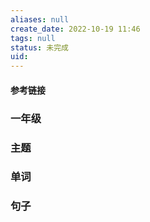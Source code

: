 ```yaml
---
aliases: null
create_date: 2022-10-19 11:46 
tags: null
status: 未完成  
uid: 
---
```



#### 参考链接



### 一年级


### 主题



### 单词



### 句子
